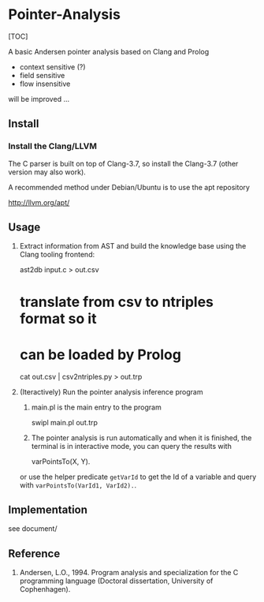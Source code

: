 # Pointer-Analysis

[TOC]

A basic Andersen pointer analysis based on Clang and Prolog

+ context sensitive (?)
+ field sensitive 
+ flow insensitive 

will be improved ...

## Install

### Install the Clang/LLVM 

The C parser is built on top of Clang-3.7, so install the Clang-3.7 
(other version may also work).

A recommended method under Debian/Ubuntu is to use the apt repository

http://llvm.org/apt/


## Usage

1. Extract information from AST and build the knowledge base using the
Clang tooling frontend:

    ast2db input.c > out.csv
    # translate from csv to ntriples format so it 
    # can be loaded by Prolog
    cat out.csv | csv2ntriples.py > out.trp


2. (Iteractively) Run the pointer analysis inference program

	1. main.pl is the main entry to the program
	
		swipl main.pl out.trp
		
	2. The pointer analysis is run automatically and when it is finished, the terminal is in interactive mode, you can query the results with

		varPointsTo(X, Y).

	or use the helper predicate `getVarId` to get the Id of a variable and query with `varPointsTo(VarId1, VarId2).`.


## Implementation

see document/

## Reference

1. Andersen, L.O., 1994. Program analysis and specialization for the C programming language (Doctoral dissertation, University of Cophenhagen).








